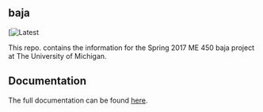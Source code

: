 ## baja

[![Latest](http://baja.readthedocs.io/en/latest/)


This repo. contains the information for the Spring 2017 ME 450 baja project at The University of Michigan.

## Documentation

The full documentation can be found [here](http://baja.readthedocs.io/en/latest/).
